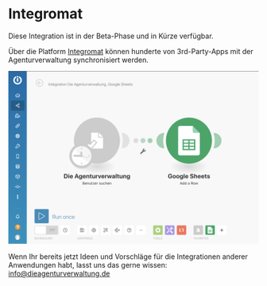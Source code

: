 # Integromat

Diese Integration ist in der Beta-Phase und in Kürze verfügbar.

Über die Platform [Integromat](https://www.integromat.com/en) können hunderte von 3rd-Party-Apps mit der Agenturverwaltung synchronisiert werden.

![](../../.gitbook/assets/bildschirmfoto-2021-01-06-um-11.45.11.png)

Wenn Ihr bereits jetzt Ideen und Vorschläge für die Integrationen anderer Anwendungen habt, lasst uns das gerne wissen: [info@dieagenturverwaltung.de](mailto:info@dieagenturverwaltung.de?subject=Ideen+zu+Integromat)

